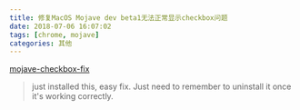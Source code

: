 ```yaml
---
title: 修复MacOS Mojave dev beta1无法正常显示checkbox问题
date: 2018-07-06 16:07:02
tags: [chrome, mojave]
categories: 其他
---
```


[mojave-checkbox-fix](https://chrome.google.com/webstore/detail/mojave-checkbox-fix/ihlgehdlkphgngjfagonbeoepadbdaae/reviews)

> just installed this, easy fix. Just need to remember to uninstall it once it's working correctly.